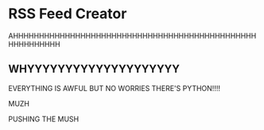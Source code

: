 # RSS Feed Creator

AHHHHHHHHHHHHHHHHHHHHHHHHHHHHHHHHHHHHHHHHHHHHHHHHHHHHHHHHH

## WHYYYYYYYYYYYYYYYYYYYY

EVERYTHING IS AWFUL BUT NO WORRIES THERE'S PYTHON!!!!

MUZH


PUSHING THE MUSH